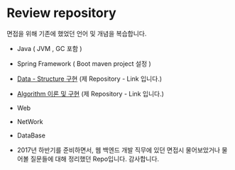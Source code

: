 
# **Review repository** 

면접을 위해 기존에 했었던 언어 및 개념을 복습합니다.

* Java ( JVM , GC 포함 )
* Spring Framework ( Boot maven project 설정 )
* [Data - Structure 구현](https://github.com/StiKuan/Java_Data_Structure) (제 Repository - Link 입니다.)
* [Algorithm 이론 및 구현](https://github.com/StiKuan/Java_Algorithm) (제 Repository - Link 입니다.)
* Web 
* NetWork
* DataBase


* 2017년 하반기를 준비하면서, 웹 백엔드 개발 직무에 있던 면접시 물어보았거나
물어볼 질문들에 대해 정리했던 Repo입니다. 감사합니다.
